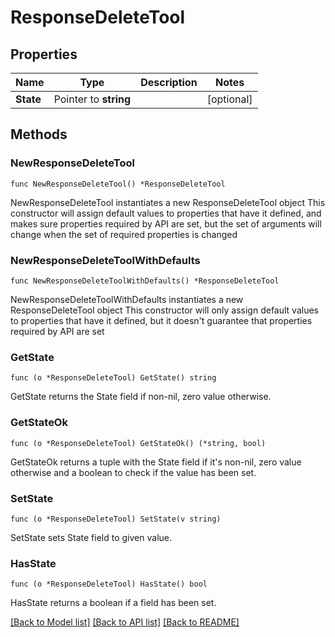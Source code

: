 # ResponseDeleteTool

## Properties

Name | Type | Description | Notes
------------ | ------------- | ------------- | -------------
**State** | Pointer to **string** |  | [optional] 

## Methods

### NewResponseDeleteTool

`func NewResponseDeleteTool() *ResponseDeleteTool`

NewResponseDeleteTool instantiates a new ResponseDeleteTool object
This constructor will assign default values to properties that have it defined,
and makes sure properties required by API are set, but the set of arguments
will change when the set of required properties is changed

### NewResponseDeleteToolWithDefaults

`func NewResponseDeleteToolWithDefaults() *ResponseDeleteTool`

NewResponseDeleteToolWithDefaults instantiates a new ResponseDeleteTool object
This constructor will only assign default values to properties that have it defined,
but it doesn't guarantee that properties required by API are set

### GetState

`func (o *ResponseDeleteTool) GetState() string`

GetState returns the State field if non-nil, zero value otherwise.

### GetStateOk

`func (o *ResponseDeleteTool) GetStateOk() (*string, bool)`

GetStateOk returns a tuple with the State field if it's non-nil, zero value otherwise
and a boolean to check if the value has been set.

### SetState

`func (o *ResponseDeleteTool) SetState(v string)`

SetState sets State field to given value.

### HasState

`func (o *ResponseDeleteTool) HasState() bool`

HasState returns a boolean if a field has been set.


[[Back to Model list]](../README.md#documentation-for-models) [[Back to API list]](../README.md#documentation-for-api-endpoints) [[Back to README]](../README.md)


